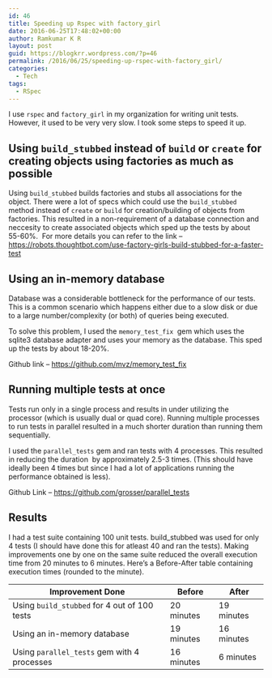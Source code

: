 ```yaml
---
id: 46
title: Speeding up Rspec with factory_girl
date: 2016-06-25T17:48:02+00:00
author: Ramkumar K R
layout: post
guid: https://blogkrr.wordpress.com/?p=46
permalink: /2016/06/25/speeding-up-rspec-with-factory_girl/
categories:
  - Tech
tags:
  - RSpec
---
```

I use `rspec` and `factory_girl` in my organization for writing unit tests. However, it used to be very very slow. I took some steps to speed it up.

## Using `build_stubbed` instead of `build` or `create` for creating objects using factories as much as possible

Using `build_stubbed` builds factories and stubs all associations for the object. There were a lot of specs which could use the `build_stubbed` method instead of `create` or `build` for creation/building of objects from factories. This resulted in a non-requirement of a database connection and neccesity to create associated objects which sped up the tests by about 55-60%.  For more details you can refer to the link &#8211;  <a href="http://here" target="_blank">https://robots.thoughtbot.com/use-factory-girls-build-stubbed-for-a-faster-test</a>

## Using an in-memory database

Database was a considerable bottleneck for the performance of our tests. This is a common scenario which happens either due to a slow disk or due to a large number/complexity (or both) of queries being executed.

To solve this problem, I used the `memory_test_fix`  gem which uses the sqlite3 database adapter and uses your memory as the database. This sped up the tests by about 18-20%.

Github link &#8211; <a href="https://github.com/mvz/memory_test_fix" target="_blank">https://github.com/mvz/memory_test_fix</a>

## Running multiple tests at once

Tests run only in a single process and results in under utilizing the processor (which is usually dual or quad core). Running multiple processes to run tests in parallel resulted in a much shorter duration than running them sequentially.

I used the `parallel_tests` gem and ran tests with 4 processes. This resulted in reducing the duration  by approximately 2.5-3 times. (This should have ideally been 4 times but since I had a lot of applications running the performance obtained is less).

Github Link &#8211; <a href="https://github.com/grosser/parallel_tests" target="_blank">https://github.com/grosser/parallel_tests</a>

## Results

I had a test suite containing 100 unit tests. build_stubbed was used for only 4 tests (I should have done this for atleast 40 and ran the tests). Making improvements one by one on the same suite reduced the overall execution time from 20 minutes to 6 minutes. Here&#8217;s a Before-After table containing execution times (rounded to the minute).

| Improvement Done |   Before |   After |
|------------------|----------|---------|
| Using `build_stubbed` for 4 out of 100 tests | 20 minutes | 19 minutes |
| Using an in-memory database | 19 minutes | 16 minutes |
| Using `parallel_tests` gem with 4 processes | 16 minutes | 6 minutes |